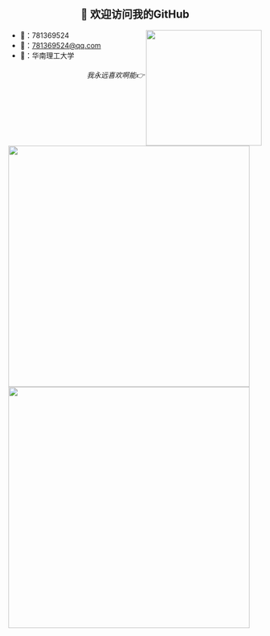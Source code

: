 <h2 align="center">👋 欢迎访问我的GitHub</h2>

<img align='right' src="https://cdn.jsdelivr.net/gh/2018lb/2018lb/img/Exusiai.jpg" width="230">

- 🐧：781369524
- 📧：781369524@qq.com
- 🏫：华南理工大学

<h6 align="right">我永远喜欢啊能👉</h6>

<img align='left' src="https://github-readme-stats.vercel.app/api?username=2018lb&show_icons=true"  width="480">


<img align='left' src="https://github-readme-stats.anuraghazra1.vercel.app/api/top-langs/?username=2018lb&hide=Jupyter Notebook&layout=compact"  width="480">
